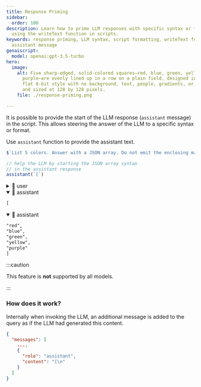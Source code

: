```yaml
---
title: Response Priming
sidebar:
  order: 100
description: Learn how to prime LLM responses with specific syntax or format
  using the writeText function in scripts.
keywords: response priming, LLM syntax, script formatting, writeText function,
  assistant message
genaiscript:
  model: openai:gpt-3.5-turbo
hero:
  image:
    alt: Five sharp-edged, solid-colored squares—red, blue, green, yellow, and
      purple—are evenly lined up in a row on a plain field, designed in minimal,
      flat 8-bit style with no background, text, people, gradients, or shadows,
      and sized at 128 by 128 pixels.
    file: ./response-priming.png

---
```


It is possible to provide the start of the LLM response (`assistant` message) in the script.
This allows steering the answer of the LLM to a specific syntax or format.

Use `assistant` function to provide the assistant text.

```js
$`List 5 colors. Answer with a JSON array. Do not emit the enclosing markdown.`

// help the LLM by starting the JSON array syntax
// in the assistant response
assistant(`[`)
```

<!-- genaiscript output start -->

<details>
<summary>👤 user</summary>

```markdown wrap
List 5 colors. Answer with a JSON array. Do not emit the enclosing markdown.
```

</details>

<details open>
<summary>🤖 assistant</summary>

```markdown wrap
[
```

</details>

<details open>
<summary>🤖 assistant</summary>

```markdown wrap
"red",
"blue",
"green",
"yellow",
"purple"
]
```

</details>

<!-- genaiscript output end -->

:::caution

This feature is **not** supported by all models.

:::

### How does it work?

Internally when invoking the LLM, an additional message is added to the query as if the LLM had generated this content.

```json
{
  "messages": [
    ...,
    {
      "role": "assistant",
      "content": "[\n"
    }
  ]
}
```
